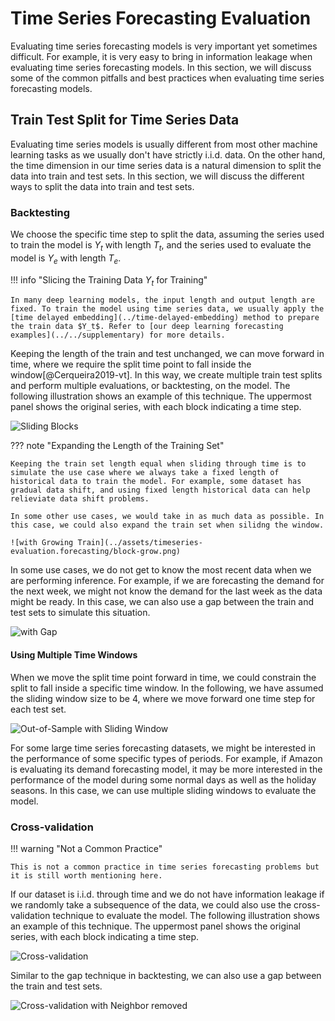 # Time Series Forecasting Evaluation

Evaluating time series forecasting models is very important yet sometimes difficult. For example, it is very easy to bring in information leakage when evaluating time series forecasting models. In this section, we will discuss some of the common pitfalls and best practices when evaluating time series forecasting models.


## Train Test Split for Time Series Data

Evaluating time series models is usually different from most other machine learning tasks as we usually don't have strictly i.i.d. data. On the other hand, the time dimension in our time series data is a natural dimension to split the data into train and test sets. In this section, we will discuss the different ways to split the data into train and test sets.


### Backtesting

We choose the specific time step to split the data, assuming the series used to train the model is $Y_t$ with length $T_t$, and the series used to evaluate the model is $Y_e$ with length $T_e$.

!!! info "Slicing the Training Data $Y_t$ for Training"

    In many deep learning models, the input length and output length are fixed. To train the model using time series data, we usually apply the [time delayed embedding](../time-delayed-embedding) method to prepare the train data $Y_t$. Refer to [our deep learning forecasting examples](../../supplementary) for more details.

Keeping the length of the train and test unchanged, we can move forward in time, where we require the split time point to fall inside the window[@Cerqueira2019-vt]. In this way, we create multiple train test splits and perform multiple evaluations, or backtesting, on the model. The following illustration shows an example of this technique. The uppermost panel shows the original series, with each block indicating a time step.

![Sliding Blocks](../assets/timeseries-evaluation.forecasting/block-slide.png)

??? note "Expanding the Length of the Training Set"

    Keeping the train set length equal when sliding through time is to simulate the use case where we always take a fixed length of historical data to train the model. For example, some dataset has gradual data shift, and using fixed length historical data can help relieviate data shift problems.

    In some other use cases, we would take in as much data as possible. In this case, we could also expand the train set when silidng the window.

    ![with Growing Train](../assets/timeseries-evaluation.forecasting/block-grow.png)


In some use cases, we do not get to know the most recent data when we are performing inference. For example, if we are forecasting the demand for the next week, we might not know the demand for the last week as the data might be ready. In this case, we can also use a gap between the train and test sets to simulate this situation.

![with Gap](../assets/timeseries-evaluation.forecasting/block-gap.png)


#### Using Multiple Time Windows

When we move the split time point forward in time, we could constrain the split to fall inside a specific time window. In the following, we have assumed the sliding window size to be 4, where we move forward one time step for each test set.

![Out-of-Sample with Sliding Window](../assets/timeseries-evaluation.forecasting/oos-sliding-window.png)

For some large time series forecasting datasets, we might be interested in the performance of some specific types of periods. For example, if Amazon is evaluating its demand forecasting model, it may be more interested in the performance of the model during some normal days as well as the holiday seasons. In this case, we can use multiple sliding windows to evaluate the model.


### Cross-validation

!!! warning "Not a Common Practice"

    This is not a common practice in time series forecasting problems but it is still worth mentioning here.

If our dataset is i.i.d. through time and we do not have information leakage if we randomly take a subsequence of the data, we could also use the cross-validation technique to evaluate the model. The following illustration shows an example of this technique. The uppermost panel shows the original series, with each block indicating a time step.

![Cross-validation](../assets/timeseries-evaluation.forecasting/cv.png)

Similar to the gap technique in backtesting, we can also use a gap between the train and test sets.

![Cross-validation with Neighbor removed](../assets/timeseries-evaluation.forecasting/cv-removed.png)
